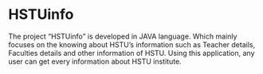 # HSTUinfo
 The project “HSTUinfo” is developed in JAVA language. Which mainly focuses on the knowing about HSTU’s information such as Teacher details, Faculties details and other information of HSTU. Using this application, any user can get every information about HSTU institute.
